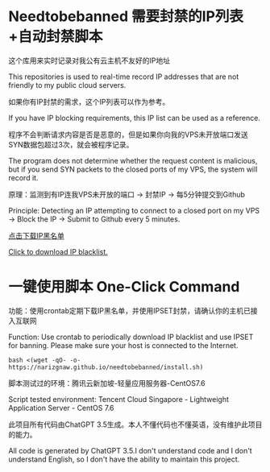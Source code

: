 # Needtobebanned 需要封禁的IP列表+自动封禁脚本

这个库用来实时记录对我公有云主机不友好的IP地址

This repositories is used to real-time record IP addresses that are not friendly to my public cloud servers.

如果你有IP封禁的需求，这个IP列表可以作为参考。

If you have IP blocking requirements, this IP list can be used as a reference.

程序不会判断请求内容是否是恶意的，但是如果你向我的VPS未开放端口发送SYN数据包超过3次，就会被程序记录。

The program does not determine whether the request content is malicious, but if you send SYN packets to the closed ports of my VPS, the system will record it.

原理：监测到有IP连我VPS未开放的端口 -> 封禁IP -> 每5分钟提交到Github

Principle: Detecting an IP attempting to connect to a closed port on my VPS -> Block the IP -> Submit to Github every 5 minutes.

[点击下载IP黑名单](https://narizgnaw.github.io/needtobebanned/iplist.txt)

[Click to download IP blacklist.](https://narizgnaw.github.io/needtobebanned/iplist.txt)

# 一键使用脚本 One-Click Command

功能：使用crontab定期下载IP黑名单，并使用IPSET封禁，请确认你的主机已接入互联网

Function: Use crontab to periodically download IP blacklist and use IPSET for banning. Please make sure your host is connected to the Internet.

```shell
bash <(wget -qO- -o- https://narizgnaw.github.io/needtobebanned/install.sh)
```

脚本测试过的环境：腾讯云新加坡-轻量应用服务器-CentOS7.6

Script tested environment: Tencent Cloud Singapore - Lightweight Application Server - CentOS 7.6

此项目所有代码由ChatGPT 3.5生成。本人不懂代码也不懂英语，没有维护此项目的能力。

All code is generated by ChatGPT 3.5.I don't understand code and I don't understand English, so I don't have the ability to maintain this project.